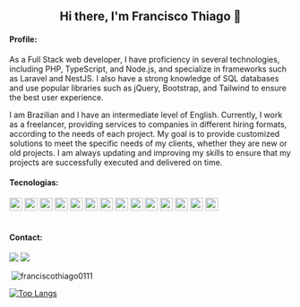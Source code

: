 
<h2 align="center">Hi there, I'm Francisco Thiago 👋</h2>

<h4 align="left">Profile:</h4>

  <p>As a Full Stack web developer, I have proficiency in several technologies, including PHP, TypeScript, and Node.js, and specialize in frameworks such as Laravel and NestJS. I also have a strong knowledge of SQL databases and use popular libraries such as jQuery, Bootstrap, and Tailwind to ensure the best user experience.

I am Brazilian and I have an intermediate level of English. Currently, I work as a freelancer, providing services to companies in different hiring formats, according to the needs of each project. My goal is to provide customized solutions to meet the specific needs of my clients, whether they are new or old projects. I am always updating and improving my skills to ensure that my projects are successfully executed and delivered on time.</p>  

 <h4 align="left">Tecnologias:</h4>
 
  <div>
  <img height= "23"src= "https://img.shields.io/badge/JavaScript-323330?style=for-the-badge&logo=javascript&logoColor=F7DF1E"/>
  <img height= "23"src= "https://img.shields.io/badge/TypeScript-323330?style=for-the-badge&logo=typescript&logoColor=FFFhttps://img.shields.io/badge/TypeScript-007ACC?style=for-the-badge&logo=typescript&logoColor=white"/>
  <img height= "23"src= "https://img.shields.io/badge/PHP-777BB4?style=for-the-badge&logo=php&logoColor=white"/>
  <img height= "23"src= "https://img.shields.io/badge/laravel-%23FF2D20.svg?style=for-the-badge&logo=laravel&logoColor=white"/>
  <img height= "23"src= "https://img.shields.io/badge/Vue.js-35495E?style=for-the-badge&logo=vuedotjs&logoColor=4FC08D"/>
  <img height= "23"src= "https://img.shields.io/badge/Tailwind_CSS-38B2AC?style=for-the-badge&logo=tailwind-css&logoColor=white"/>
  <img height= "23"src= "https://img.shields.io/badge/MySQL-005C84?style=for-the-badge&logo=mysql&logoColor=white"/>
  <img height= "23"src= "https://img.shields.io/badge/MariaDB-003545?style=for-the-badge&logo=mariadb&logoColor=white"/>
  <img height= "23"src= "https://img.shields.io/badge/GIT-E44C30?style=for-the-badge&logo=git&logoColor=white"/>
  <img height= "23"src= "https://img.shields.io/badge/npm-CB3837?style=for-the-badge&logo=npm&logoColor=white"/>
  <img height= "23"src= "https://img.shields.io/badge/Yarn-2C8EBB?style=for-the-badge&logo=yarn&logoColor=white"/>
  <img height= "23"src= "https://img.shields.io/badge/Insomnia-5849be?style=for-the-badge&logo=Insomnia&logoColor=white"/>
  <img height= "23"src= "https://img.shields.io/badge/Postman-FF6C37?style=for-the-badge&logo=Postman&logoColor=white"/>
  <img height= "23"src= "https://img.shields.io/badge/Docker-2CA5E0?style=for-the-badge&logo=docker&logoColor=white"/>
  
 


 </div>
 
 <br> 

<h4 align="left">Contact:</h4>

<a href = "mailto:franciscothiago0111@gmail.com"><img src="https://img.shields.io/badge/Gmail-D14836?style=for-the-badge&logo=gmail&logoColor=white" target="_blank"></a>
<a href="https://www.linkedin.com/in/franciscothiago/" target="_blank"><img src="https://img.shields.io/badge/-LinkedIn-%230077B5?style=for-the-badge&logo=linkedin&logoColor=white" target="_blank"></a>   
</div>


<p>&nbsp;<img align="justify" src="https://github-readme-stats.vercel.app/api?username=franciscothiago0111&show_icons=true&locale=en" alt="franciscothiago0111" /></p>

[![Top Langs](https://github-readme-stats.vercel.app/api/top-langs/?username=franciscothiago0111&layout=compact)](https://github.com/anuraghazra/github-readme-stats)
